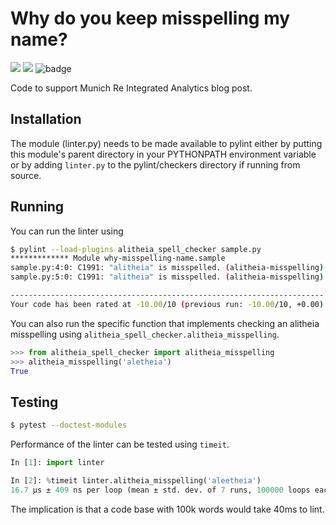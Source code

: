 # Why do you keep misspelling my name?

![](https://shields.io/github/last-commit/ahaque12/why-misspelling-name)
![](https://shields.io/tokei/lines/github/ahaque12/why-misspelling-name)
![badge](https://img.shields.io/endpoint?url=https://gist.githubusercontent.com/ahaque12/3c94642138181608e5b97f4eccec6da8/raw/alitheia-spell-check-badge.json)

Code to support Munich Re Integrated Analytics blog post.

## Installation

The module (linter.py) needs to be made available to pylint either by putting this module's
parent directory in your PYTHONPATH environment variable or by adding `linter.py` to the 
pylint/checkers directory if running from source.

## Running

You can run the linter using

```bash
$ pylint --load-plugins alitheia_spell_checker sample.py
************* Module why-misspelling-name.sample
sample.py:4:0: C1991: "alitheia" is misspelled. (alitheia-misspelling)
sample.py:5:0: C1991: "alitheia" is misspelled. (alitheia-misspelling)

----------------------------------------------------------------------
Your code has been rated at -10.00/10 (previous run: -10.00/10, +0.00)
```

You can also run the specific function that implements checking an alitheia misspelling
using `alitheia_spell_checker.alitheia_misspelling`.

```python
>>> from alitheia_spell_checker import alitheia_misspelling
>>> alitheia_misspelling('aletheia')
True
```

## Testing

```bash
$ pytest --doctest-modules
```

Performance of the linter can be tested using `timeit`. 
```python
In [1]: import linter

In [2]: %timeit linter.alitheia_misspelling('aleetheia')
16.7 µs ± 409 ns per loop (mean ± std. dev. of 7 runs, 100000 loops each)
```
The implication is that a code base with 100k words would take 40ms to lint.